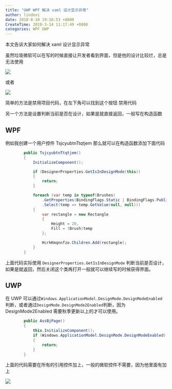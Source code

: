 ```yaml
---
title: "UWP WPF 解决 xaml 设计显示异常"
author: lindexi
date: 2018-8-10 19:16:53 +0800
CreateTime: 2018-3-14 11:17:49 +0800
categories: WPF UWP
---
```


本文告诉大家如何解决 xaml 设计显示异常

<!--more-->


<!-- csdn -->

虽然垃圾微软可以在写的时候直接让开发者看到界面，但是他的设计比较烂，总是无法使用

![](http://image.acmx.xyz/65fb6078-c169-4ce3-cdd9-e35752d07be0%2F2018314111735.jpg)

或者

![](http://image.acmx.xyz/65fb6078-c169-4ce3-cdd9-e35752d07be0%2F201831585054.jpg)

简单的方法是禁用项目代码，在左下角可以找到这个按钮 禁用代码

另一个方法是设置判断当前是否在设计，如果是就直接返回，一般写在构造函数

## WPF

例如我创建一个用户控件 TsjcyubtnTtqtjem 那么就可以在构造函数添加下面代码

```csharp
        public TsjcyubtnTtqtjem()
        {
            InitializeComponent();

            if (DesignerProperties.GetIsInDesignMode(this))
            {
                return;
            }

            foreach (var temp in typeof(Brushes)
                .GetProperties(BindingFlags.Static | BindingFlags.Public | BindingFlags.NonPublic)
                .Select(temp => temp.GetValue(null, null)))
            {
                var rectangle = new Rectangle
                {
                    Height = 20,
                    Fill = (Brush)temp
                };

                HcrkKmqnnfzo.Children.Add(rectangle);
            }
        }
```

上面代码实际使用 `DesignerProperties.GetIsInDesignMode` 判断当前是否设计，如果是就返回，然后关闭这个类再打开一般就可以继续写的时候获得界面。

## UWP

在 UWP 可以通过`Windows.ApplicationModel.DesignMode.DesignModeEnabled`判断，或者通过`DesignMode.DesignMode2Enabled`判断，因为 DesignMode2Enabled 需要秋季更新以上的才可以使用。

```csharp
        public AssBjPage()
        {
            this.InitializeComponent();
            if (Windows.ApplicationModel.DesignMode.DesignModeEnabled)
            {
                return;
            }
        }
```

上面的代码需要在所有的引用控件加上，一般的微软控件不需要，因为他里面有加上

![](https://i.loli.net/2018/07/01/5b3837806dddf.jpg)

